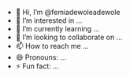 - 👋 Hi, I’m @femiadewoleadewole
- 👀 I’m interested in ...
- 🌱 I’m currently learning ...
- 💞️ I’m looking to collaborate on ...
- 📫 How to reach me ...
- 😄 Pronouns: ...
- ⚡ Fun fact: ...

<!---
femiadewoleadewole/femiadewoleadewole is a ✨ special ✨ repository because its `README.md` (this file) appears on your GitHub profile.
You can click the Preview link to take a look at your changes.
--->
